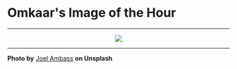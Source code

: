 # Omkaar's Image of the Hour

---

<div align="center">

<a href="https://unsplash.com/photos/a-colorful-chameleon-rests-among-green-leaves-UdrjX4VI8zU">
  <img src="https://images.unsplash.com/photo-1753182909370-52cf615f731f?crop=entropy&cs=tinysrgb&fit=max&fm=jpg&ixid=M3w3NjA2Nzh8MHwxfHJhbmRvbXx8fHx8fHx8fDE3NTQ4MjAwMDB8&ixlib=rb-4.1.0&q=80&w=1080" style="max-width:100%; height:auto;">
</a>



</div>

---

**Photo by** [Joel Ambass](https://unsplash.com/@jcambass) **on Unsplash**

